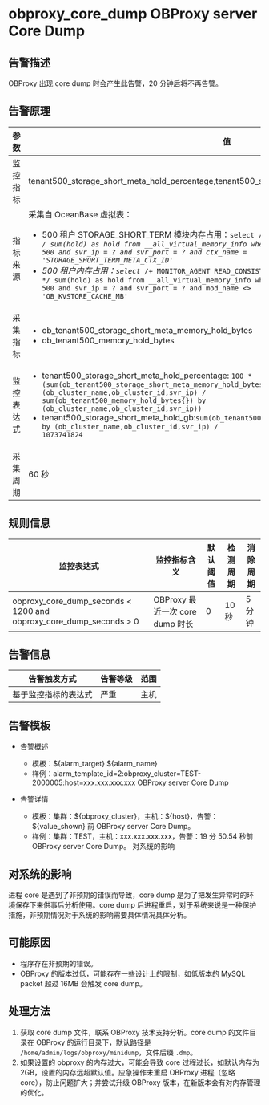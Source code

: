 # obproxy_core_dump OBProxy server Core Dump

## 告警描述

OBProxy 出现 core dump 时会产生此告警，20 分钟后将不再告警。

## 告警原理

| 参数 | 值 |
| --- | --- |
| 监控指标 | tenant500_storage_short_meta_hold_percentage,tenant500_storage_short_meta_hold_gb |
| 指标来源 | 采集自 OceanBase 虚拟表：<ul><li>500 租户 STORAGE_SHORT_TERM 模块内存占用：<code>select /*+ MONITOR_AGENT READ_CONSISTENCY(WEAK) */ sum(hold) as hold from __all_virtual_memory_info where tenant_id = 500 and svr_ip = ? and svr_port = ? and ctx_name = 'STORAGE_SHORT_TERM_META_CTX_ID'</code></li><li>500 租户内存占用：<code>select /*+ MONITOR_AGENT READ_CONSISTENCY(WEAK) */ sum(hold) as hold from __all_virtual_memory_info where tenant_id = 500 and svr_ip = ? and svr_port = ? and mod_name <> 'OB_KVSTORE_CACHE_MB'</code></li></ul> |
| 采集指标 | <ul><li>ob_tenant500_storage_short_meta_memory_hold_bytes</li><li> ob_tenant500_memory_hold_bytes</li></ul> |
| 监控表达式 | <ul><li>tenant500_storage_short_meta_hold_percentage: <code>100 * (sum(ob_tenant500_storage_short_meta_memory_hold_bytes{}) by (ob_cluster_name,ob_cluster_id,svr_ip) / sum(ob_tenant500_memory_hold_bytes{}) by (ob_cluster_name,ob_cluster_id,svr_ip))</code></li><li>tenant500_storage_short_meta_hold_gb:<code>sum(ob_tenant500_storage_short_meta_memory_hold_bytes{}) by (ob_cluster_name,ob_cluster_id,svr_ip) / 1073741824</code></li></ul> |
| 采集周期 | 60 秒 |

## 规则信息

| 监控表达式 | 监控指标含义 | 默认阈值 | 检测周期 | 消除周期 |
| --------- | --------- | -------- | -------- | -------- |
| obproxy_core_dump_seconds < 1200 and obproxy_core_dump_seconds > 0 | OBProxy 最近一次 core dump 时长 | 0 | 10 秒 | 5 分钟 |

## 告警信息

| 告警触发方式 | 告警等级 | 范围 |
| -------- | -------- | -------- |
| 基于监控指标的表达式 | 严重 | 主机 |

## 告警模板

* 告警概述

  * 模板：\${alarm_target} ${alarm_name}
  * 样例：alarm_template_id=2:obproxy_cluster=TEST-2000005:host=xxx.xxx.xxx.xxx OBProxy server Core Dump

* 告警详情

  * 模板：集群：\${obproxy_cluster}，主机：${host}，告警：\${value_shown} 前 OBProxy server Core Dump。
  * 样例：集群：TEST，主机：xxx.xxx.xxx.xxx，告警：19 分 50.54 秒前 OBProxy server Core Dump。
对系统的影响

## 对系统的影响

进程 core 是遇到了非预期的错误而导致，core dump 是为了把发生异常时的环境保存下来供事后分析使用。core dump 后进程重启，对于系统来说是一种保护措施，非预期情况对于系统的影响需要具体情况具体分析。

## 可能原因

* 程序存在非预期的错误。
* OBProxy 的版本过低，可能存在一些设计上的限制，如低版本的 MySQL packet 超过 16MB 会触发 core dump。

## 处理方法

1. 获取 core dump 文件，联系 OBProxy 技术支持分析。core dump 的文件目录在 OBProxy 的运行目录下，默认路径是 `/home/admin/logs/obproxy/minidump`，文件后缀 `.dmp`。
2. 如果设置的 obproxy 的内存过大，可能会导致 core 过程过长，如默认内存为 2GB，设置的内存远超默认值。应急操作未重启 OBProxy 进程（忽略 core），防止问题扩大；并尝试升级 OBProxy 版本，在新版本会有对内存管理的优化。
